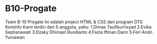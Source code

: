 # B10-Progate


Team B-10 Progate 
Ini adalah project HTML & CSS dari program DTS Kominfo
Kami terdiri dari 5 anggota, yaitu:
1.Dimas Taufikurrisyad
2.Evika Septianawati
3.Dzaky Dhimast Rusdianto
4.Faiza Iftinan Darin
5.Feri Andri Yuniawan
